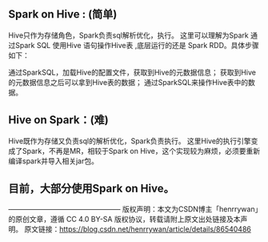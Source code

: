 ## Spark on Hive : (简单)

Hive只作为存储角色，Spark负责sql解析优化，执行。
这里可以理解为Spark 通过Spark SQL 使用Hive 语句操作Hive表 ,底层运行的还是 Spark RDD。具体步骤如下：

通过SparkSQL，加载Hive的配置文件，获取到Hive的元数据信息；
获取到Hive的元数据信息之后可以拿到Hive表的数据；
通过SparkSQL来操作Hive表中的数据。

## Hive on Spark：(难)



Hive既作为存储又负责sql的解析优化，Spark负责执行。
这里Hive的执行引擎变成了Spark，不再是MR，相较于Spark on Hive，这个实现较为麻烦，必须要重新编译spark并导入相关jar包。



## 目前，大部分使用Spark on Hive。

————————————————
版权声明：本文为CSDN博主「henrrywan」的原创文章，遵循 CC 4.0 BY-SA 版权协议，转载请附上原文出处链接及本声明。
原文链接：https://blog.csdn.net/henrrywan/article/details/86540486
